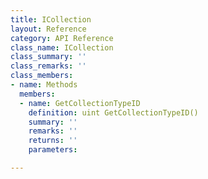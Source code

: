 ```yaml
---
title: ICollection
layout: Reference
category: API Reference
class_name: ICollection
class_summary: ''
class_remarks: ''
class_members:
- name: Methods
  members:
  - name: GetCollectionTypeID
    definition: uint GetCollectionTypeID()
    summary: ''
    remarks: ''
    returns: ''
    parameters: 

---
```

